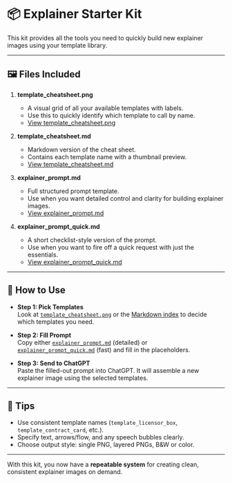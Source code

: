 # 📦 Explainer Starter Kit

This kit provides all the tools you need to quickly build new explainer images using your template library.

---

## 🖼️ Files Included

1. **template_cheatsheet.png**  
   - A visual grid of all your available templates with labels.  
   - Use this to quickly identify which template to call by name.
   - [View template_cheatsheet.png](./template_cheatsheet.png)

2. **template_cheatsheet.md**  
   - Markdown version of the cheat sheet.  
   - Contains each template name with a thumbnail preview.
   - [View template_cheatsheet.md](./template_cheatsheet.md)

3. **explainer_prompt.md**  
   - Full structured prompt template.  
   - Use when you want detailed control and clarity for building explainer images.
   - [View explainer_prompt.md](./explainer_prompt.md)

4. **explainer_prompt_quick.md**  
   - A short checklist-style version of the prompt.  
   - Use when you want to fire off a quick request with just the essentials.
   - [View explainer_prompt_quick.md](./explainer_prompt_quick.md)

---

## 🚀 How to Use

- **Step 1: Pick Templates**  
   Look at [`template_cheatsheet.png`](./template_cheatsheet.png) or the [Markdown index](./template_cheatsheet.md) to decide which templates you need.

- **Step 2: Fill Prompt**  
   Copy either [`explainer_prompt.md`](./explainer_prompt.md) (detailed) or [`explainer_prompt_quick.md`](./explainer_prompt_quick.md) (fast) and fill in the placeholders.

- **Step 3: Send to ChatGPT**  
  Paste the filled-out prompt into ChatGPT. It will assemble a new explainer image using the selected templates.

---

## 🔑 Tips
- Use consistent template names (`template_licensor_box`, `template_contract_card`, etc.).  
- Specify text, arrows/flow, and any speech bubbles clearly.  
- Choose output style: single PNG, layered PNGs, B&W or color.  

---

With this kit, you now have a **repeatable system** for creating clean, consistent explainer images on demand.

